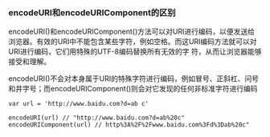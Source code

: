 ### encodeURI和encodeURIComponent的区别
encodeURI()和encodeURIComponent()方法可以对URI进行编码，以便发送给浏览器。有效的URI中不能包含某些字符，例如空格。而这URI编码方法就可以对URI进行编码，它们用特殊的UTF-8编码替换所有无效的字 符，从而让浏览器能够接受和理解。

encodeURI()不会对本身属于URI的特殊字符进行编码，例如冒号、正斜杠、问号和井字号；而encodeURIComponent()则会对它发现的任何非标准字符进行编码

```
var url = 'http://www.baidu.com?d=ab c'

encodeURI(url) // "http://www.baidu.com?d=ab%20c"
encodeURIComponent(url) // http%3A%2F%2Fwww.baidu.com%3Fd%3Dab%20c"
```